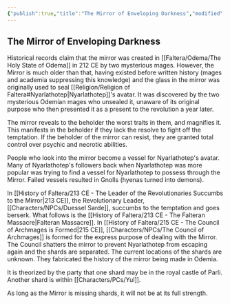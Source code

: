 ```yaml
---
{"publish":true,"title":"The Mirror of Enveloping Darkness","modified":"2025-06-29T13:46:48.947-07:00","cssclasses":""}
---
```




## The Mirror of Enveloping Darkness

Historical records claim that the mirror was created in [[Faltera/Odema/The Holy State of Odema]] in 212 CE by two mysterious mages. However, the Mirror is much older than that, having existed before written history (mages and academia suppressing this knowledge) and the glass in the mirror was originally used to seal [[Religion/Religion of Faltera#Nyarlathotep\|Nyarlathotep]]'s avatar. It was discovered by the two mysterious Odemian mages who unsealed it, unaware of its original purpose who then presented it as a present to the revolution a year later.

The mirror reveals to the beholder the worst traits in them, and magnifies it. This manifests in the beholder if they lack the resolve to fight off the temptation. If the beholder of the mirror can resist, they are granted total control over psychic and necrotic abilities. 

People who look into the mirror become a vessel for Nyarlathotep's avatar. Many of Nyarlathotep's followers back when Nyarlathotep was more popular was trying to find a vessel for Nyarlathotep to possess through the Mirror. Failed vessels resulted in Gnolls (hyenas turned into demons).

In [[History of Faltera/213 CE - The Leader of the Revolutionaries Succumbs to the Mirror\|213 CE]], the Revolutionary Leader, [[Characters/NPCs/Duessel Sarde]], succumbs to the temptation and goes berserk. What follows is the [[History of Faltera/213 CE - The Falteran Massacre\|Falteran Massacre]]. In [[History of Faltera/215 CE - The Council of Archmages is Formed\|215 CE]], [[Characters/NPCs/The Council of Archmages]] is formed for the express purpose of dealing with the Mirror. The Council shatters the mirror to prevent Nyarlathotep from escaping again and the shards are separated. The current locations of the shards are unknown. They fabricated the history of the mirror being made in Odemia.

It is theorized by the party that one shard may be in the royal castle of Parli. Another shard is within [[Characters/PCs/Yul]].

As long as the Mirror is missing shards, it will not be at its full strength.

